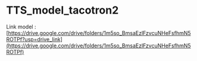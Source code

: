 # TTS_model_tacotron2

Link model : [https://drive.google.com/drive/folders/1m5so_BmsaEzlFzvcuNHeFsfhmN5ROTPf?usp=drive_link](https://drive.google.com/drive/folders/1m5so_BmsaEzlFzvcuNHeFsfhmN5ROTPf)
